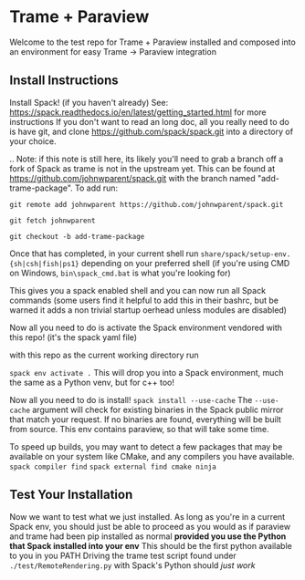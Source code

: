 # Trame + Paraview

Welcome to the test repo for Trame + Paraview installed
and composed into an environment for easy Trame -> Paraview integration

## Install Instructions

Install Spack! (if you haven't already)
See: <https://spack.readthedocs.io/en/latest/getting_started.html> for more instructions
If you don't want to read an long doc, all you really need to do is have git, and clone
<https://github.com/spack/spack.git> into a directory of your choice.

.. Note: if this note is still here, its likely you'll need to grab a branch off a fork
of Spack as trame is not in the upstream yet. This can be found at https://github.com/johnwparent/spack.git
with the branch named "add-trame-package".
To add run:

`git remote add johnwparent https://github.com/johnwparent/spack.git`

`git fetch johnwparent`

`git checkout -b add-trame-package`


Once that has completed, in your current shell run `share/spack/setup-env.{sh|csh|fish|ps1}`
depending on your preferred shell (if you're using CMD on Windows, `bin\spack_cmd.bat` is what
you're looking for)

This gives you a spack enabled shell and you can now run all Spack commands
(some users find it helpful to add this in their bashrc, but be warned it adds
a non trivial startup oerhead unless modules are disabled)

Now all you need to do is activate the Spack environment vendored with this repo!
(it's the spack yaml file)

with this repo as the current working directory run

`spack env activate .`
This will drop you into a Spack environment, much the same as a Python venv, but for c++ too!

Now all you need to do is install!
`spack install --use-cache`
The `--use-cache` argument will check for existing binaries in the Spack public mirror that match
your request. If no binaries are found, everything will be built from source. This env contains
paraview, so that will take some time.

To speed up builds, you may want to detect a few packages that may be available on your system
like CMake, and any compilers you have available.
`spack compiler find`
`spack external find cmake ninja`

## Test Your Installation

Now we want to test what we just installed. As long as you're in a current Spack env, you should
just be able to proceed as you would as if paraview and trame had been pip installed as normal
**provided you use the Python that Spack installed into your env**
This should be the first python available to you in you PATH
Driving the trame test script found under `./test/RemoteRendering.py` with Spack's Python should
_just work_

